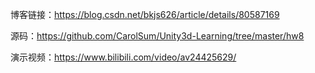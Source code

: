 博客链接：https://blog.csdn.net/bkjs626/article/details/80587169

源码：https://github.com/CarolSum/Unity3d-Learning/tree/master/hw8

演示视频：https://www.bilibili.com/video/av24425629/